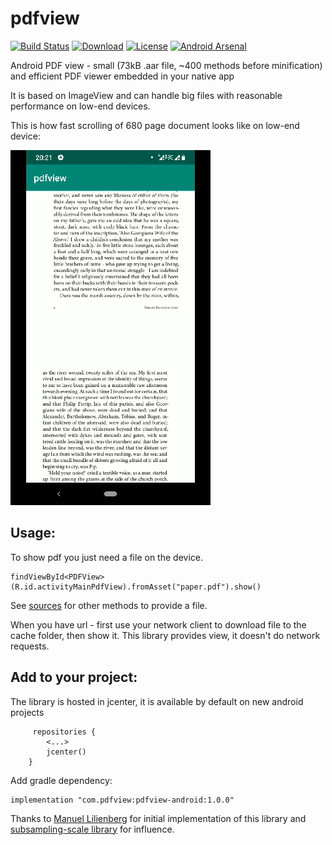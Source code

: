 # pdfview

[![Build Status](https://app.bitrise.io/app/40d453ac50882d9c/status.svg?token=BfV89EoWjOEfvATradLDOw&branch=dev)](https://app.bitrise.io/app/40d453ac50882d9c)
[![Download](https://api.bintray.com/packages/dmitrii/pdfview/pdfview-android/images/download.svg)](https://bintray.com//dmitrii/pdfview/pdfview-android/_latestVersion) 
[![License](https://img.shields.io/badge/License-Apache%202.0-blue.svg)](https://opensource.org/licenses/Apache-2.0)
[![Android Arsenal]( https://img.shields.io/badge/Android%20Arsenal-PdfView--Android-green.svg?style=flat )]( https://android-arsenal.com/details/1/7820 )

Android PDF view - small (73kB .aar file, ~400 methods before minification) and efficient PDF viewer embedded in your native app

It is based on ImageView and can handle big files with reasonable performance on low-end devices. 

This is how fast scrolling of 680 page document looks like on low-end device:

![Example1](gifs/fast_scrolling_on_weak_device.gif)

## Usage:

To show pdf you just need a file on the device.

```
findViewById<PDFView>(R.id.activityMainPdfView).fromAsset("paper.pdf").show()
```
See [sources](/pdfview-library/src/main/java/com/pdfview/PDFView.kt) for other methods to provide a file.

When you have url - first use your network client to download file to the cache folder, then show it. This library provides view, it doesn't do network requests.

## Add to your project:

The library is hosted in jcenter, it is available by default on new android projects
```
     repositories {
        <...>
        jcenter()
    }
```

Add gradle dependency:
```
implementation "com.pdfview:pdfview-android:1.0.0"
```


Thanks to [Manuel Lilienberg](https://github.com/mlilienberg) for initial implementation of this library and [subsampling-scale library](https://github.com/davemorrissey/subsampling-scale-image-view) for influence.